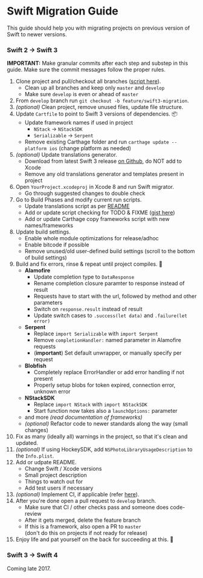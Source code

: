 # Swift Migration Guide

This guide should help you with migrating projects on previous version of Swift to newer versions.

### Swift 2 → Swift 3

**IMPORTANT:** Make granular commits after each step and substep in this guide. Make sure the commit messages follow the proper rules.

1. Clone project and pull/checkout all branches ([script here](http://stackoverflow.com/a/21189710/1001803)).
    - Clean up all branches and keep only `master` and `develop`
    - Make sure `develop` is even or ahead of `master`
2. From `develop` branch run `git checkout -b feature/swift3-migration`.
3. *(optional)* Clean project, remove unused files, update file structure.
4. Update `Cartfile` to point to Swift 3 versions of dependencies. 📦 
    - Update framework names if used in project
        - `NStack` → `NStackSDK`
        - `Serializable` → `Serpent`
    - Remove existing Carthage folder and run `carthage update --platform ios` (change platform as needed)
5. *(optional)* Update translations generator.
    - Download from latest Swift 3 release [on Github](https://github.com/nodes-ios/nstack-translations-generator/releases), do NOT add to Xcode
    - Remove any old translations generator and templates present in project
6. Open `YourProject.xcodeproj` in Xcode 8 and run Swift migrator.
    - Go through suggested changes to double check
7. Go to Build Phases and modify current run scripts.
    - Update translations script as per [README](https://github.com/nodes-ios/nstack-translations-generator)
    - Add or update script checking for TODO & FIXME ([gist here](https://gist.github.com/nickskull/2df890a021ada999bda383b8413c9473))
    - Add or update Carthage copy frameworks script with new names/frameworks
8. Update build settings.
    - Enable whole module optimizations for release/adhoc
    - Enable bitcode if possible
    - Remove unused/old user-defined build settings (scroll to the bottom of build settings)
9. Build and fix errors, rinse & repeat until project compiles. 😬
    - **Alamofire** 
	    - Update completion type to `DataResponse`
	    - Rename completion closure paramter to response instead of result
	    - Requests have to start with the url, followed by method and other parameters
	    - Switch on `response.result` instead of result
	    - Update switch cases to `.success(let data)` and `.failure(let error)`
    - **Serpent**
	    - Replace `import Serializable` with `import Serpent`
	    - Remove `completionHandler:` named parameter in Alamofire requests
	    - (**important**) Set default unwrapper, or manually specify per request
    - **Blobfish**
	    - Completely replace ErrorHandler or add error handling if not present
	    - Properly setup blobs for token expired, connection error, unknown error
    - **NStackSDK**
	    - Replace `import NStack` with `import NStackSDK`
	    - Start function now takes also a `launchOptions:` parameter
    - and more *(read documentation of frameworks)*
    - *(optional)* Refactor code to newer standards along the way (small changes)
10. Fix as many (ideally all) warnings in the project, so that it's clean and updated. 
11. *(optional)* If using HockeySDK, add `NSPhotoLibraryUsageDescription` to the `Info.plist`.
12. Add or udpate README.
    - Change Swift / Xcode versions
    - Small project description
    - Things to watch out for
    - Add test users if necessary 
13. *(optional)* Implement CI, if applicable (refer [here](playbook.md#Nodes-CI)).
14. After you're done open a pull request to `develop` branch.
	- Make sure that CI / other checks pass and someone does code-review
	- After it gets merged, delete the feature branch
	- If this is a framework, also open a PR to `master`  
	  (don't do this on projects if not ready for release)
15. Enjoy life and pat yourself on the back for succeeding at this. 🎉

### Swift 3 → Swift 4

Coming late 2017.